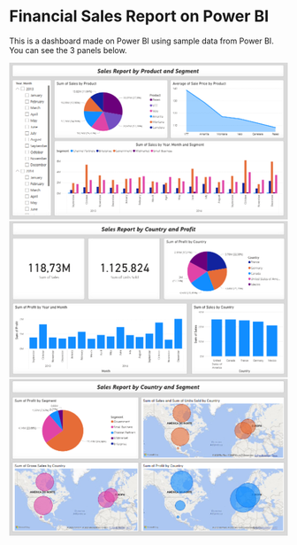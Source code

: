 # Financial Sales Report on Power BI

This is a dashboard made on Power BI using sample data from Power BI. You can see the 3 panels below.

<img src="panel-1.png">
<img src="panel-2.png">
<img src="panel-3.png">